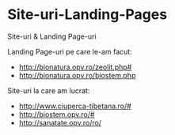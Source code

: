 # Site-uri-Landing-Pages
Site-uri &amp; Landing Page-uri

Landing Page-uri pe care le-am facut:
- http://bionatura.opv.ro/zeolit.php#
- http://bionatura.opv.ro/biostem.php

Site-uri la care am lucrat:
- http://www.ciuperca-tibetana.ro/#
- http://biostem.opv.ro/#
- http://sanatate.opv.ro/ro/
